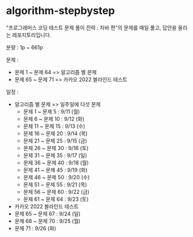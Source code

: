 # algorithm-stepbystep
"프로그래머스 코딩 테스트 문제 풀이 전략 : 자바 편"의 문제를 매일 풀고, 답안을 올리는 레포지토리입니다.

분량 : 1p ~ 661p 

문제 : 
- 문제 1 ~ 문제 64 => 알고리즘 별 문제 
- 문제 65 ~ 문제 71 => 카카오 2022 블라인드 테스트

일정 : 
- 알고리즘 별 문제 => 일주일에 다섯 문제
  - 문제 1 ~ 문제 5 : 9/11 (월)
  - 문제 6 ~ 문제 10 : 9/12 (화)
  - 문제 11 ~ 문제 15 : 9/13 (수)
  - 문제 16 ~ 문제 20 : 9/14 (목)
  - 문제 21 ~ 문제 25 : 9/15 (금)
  - 문제 26 ~ 문제 30 : 9/16 (토)
  - 문제 31 ~ 문제 35 : 9/17 (일)
  - 문제 36 ~ 문제 40 : 9/18 (월)
  - 문제 41 ~ 문제 45 : 9/19 (화)
  - 문제 46 ~ 문제 50 : 9/20 (수)
  - 문제 51 ~ 문제 55 : 9/21 (목)
  - 문제 56 ~ 문제 60 : 9/22 (금)
  - 문제 61 ~ 문제 64 : 9/23 (토)
-  카카오 2022 블라인드 테스트
  - 문제 65 ~ 문제 67 : 9/24 (일)
  - 문제 68 ~ 문제 70 : 9/25 (월)
  - 문제 71 : 9/26 (화)
  


